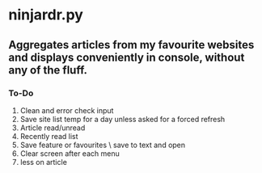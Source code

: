# ninjardr.py

## Aggregates articles from my favourite websites and displays conveniently in console, without any of the fluff.

### To-Do
1. Clean and error check input
2. Save site list temp for a day unless asked for a forced refresh
2. Article read/unread
3. Recently read list
4. Save feature or favourites \ save to text and open
5. Clear screen after each menu
6. less on article